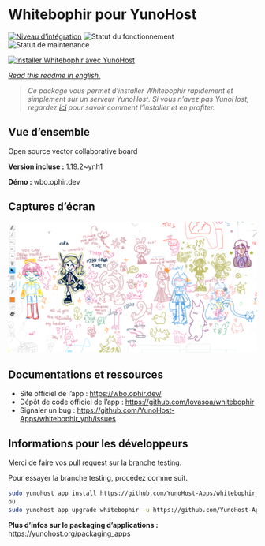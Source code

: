 <!--
N.B.: This README was automatically generated by https://github.com/YunoHost/apps/tree/master/tools/README-generator
It shall NOT be edited by hand.
-->

# Whitebophir pour YunoHost

[![Niveau d’intégration](https://dash.yunohost.org/integration/whitebophir.svg)](https://dash.yunohost.org/appci/app/whitebophir) ![Statut du fonctionnement](https://ci-apps.yunohost.org/ci/badges/whitebophir.status.svg) ![Statut de maintenance](https://ci-apps.yunohost.org/ci/badges/whitebophir.maintain.svg)

[![Installer Whitebophir avec YunoHost](https://install-app.yunohost.org/install-with-yunohost.svg)](https://install-app.yunohost.org/?app=whitebophir)

*[Read this readme in english.](./README.md)*

> *Ce package vous permet d’installer Whitebophir rapidement et simplement sur un serveur YunoHost.
Si vous n’avez pas YunoHost, regardez [ici](https://yunohost.org/#/install) pour savoir comment l’installer et en profiter.*

## Vue d’ensemble

Open source vector collaborative board

**Version incluse :** 1.19.2~ynh1

**Démo :** wbo.ophir.dev

## Captures d’écran

![Capture d’écran de Whitebophir](./doc/screenshots/screenshots.png)

## Documentations et ressources

* Site officiel de l’app : <https://wbo.ophir.dev/>
* Dépôt de code officiel de l’app : <https://github.com/lovasoa/whitebophir>
* Signaler un bug : <https://github.com/YunoHost-Apps/whitebophir_ynh/issues>

## Informations pour les développeurs

Merci de faire vos pull request sur la [branche testing](https://github.com/YunoHost-Apps/whitebophir_ynh/tree/testing).

Pour essayer la branche testing, procédez comme suit.

``` bash
sudo yunohost app install https://github.com/YunoHost-Apps/whitebophir_ynh/tree/testing --debug
ou
sudo yunohost app upgrade whitebophir -u https://github.com/YunoHost-Apps/whitebophir_ynh/tree/testing --debug
```

**Plus d’infos sur le packaging d’applications :** <https://yunohost.org/packaging_apps>